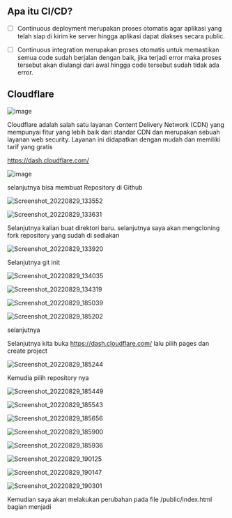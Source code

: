 ## Apa itu CI/CD?

- [ ] Continuous deployment merupakan proses otomatis agar aplikasi yang telah siap di kirim ke server hingga aplikasi dapat diakses secara public.

- [ ] Continuous integration merupakan proses otomatis untuk memastikan semua code sudah berjalan dengan baik, jika terjadi error maka proses tersebut akan diulangi dari awal hingga code tersebut sudah tidak ada error.

## Cloudflare
![image](https://user-images.githubusercontent.com/78194305/187137440-57e04478-d0f9-4e6e-a831-9fdecb7db713.png)

Cloudflare adalah salah satu layanan Content Delivery Network (CDN) yang mempunyai fitur yang lebih baik dari standar CDN dan merupakan sebuah layanan web security. Layanan ini didapatkan dengan mudah dan memiliki tarif yang gratis

https://dash.cloudflare.com/

![image](https://user-images.githubusercontent.com/78194305/187137811-0abc84fc-96a9-4d98-b6f0-fb2e6553b6cf.png)

selanjutnya bisa membuat Repository di Github

![Screenshot_20220829_133552](https://user-images.githubusercontent.com/78194305/187198161-206d5224-aeae-415c-a879-24d7999fc0bf.png)

![Screenshot_20220829_133631](https://user-images.githubusercontent.com/78194305/187198237-b10bd09a-f337-430b-90ca-af618e16f4d3.png)

Selanjutnya kalian buat direktori baru. selanjutnya saya akan mengcloning fork repository yang sudah di sediakan

![Screenshot_20220829_133920](https://user-images.githubusercontent.com/78194305/187198512-8338df6d-afc8-4285-8f3b-78d6994f0ca3.png)

Selanjutnya git init

![Screenshot_20220829_134035](https://user-images.githubusercontent.com/78194305/187198744-8c1f8f6f-39de-4da4-8e5f-899541bdcb68.png)

![Screenshot_20220829_134319](https://user-images.githubusercontent.com/78194305/187198791-f31fc6e4-8d29-44df-95f4-702f88d2eea7.png)

![Screenshot_20220829_185039](https://user-images.githubusercontent.com/78194305/187198868-f564a7e7-53fb-4dfc-992f-bf69b3b01827.png)

![Screenshot_20220829_185202](https://user-images.githubusercontent.com/78194305/187198911-cdee8206-27bb-4c0a-a8da-9a908c097834.png)

selanjutnya 

Selanjutnya kita buka https://dash.cloudflare.com/ lalu pilih pages dan create project

![Screenshot_20220829_185244](https://user-images.githubusercontent.com/78194305/187199112-97fd395c-2619-4413-8a32-3285401c5726.png)

Kemudia pilih repository nya

![Screenshot_20220829_185449](https://user-images.githubusercontent.com/78194305/187199163-2827d53c-58ce-4d77-bb9d-57e6adc98b12.png)

![Screenshot_20220829_185543](https://user-images.githubusercontent.com/78194305/187199300-634c4a8e-df04-4c82-b693-14b14359d0a5.png)

![Screenshot_20220829_185656](https://user-images.githubusercontent.com/78194305/187199358-1d068cbb-33ab-446e-bbdc-8235badc38b8.png)

![Screenshot_20220829_185900](https://user-images.githubusercontent.com/78194305/187199427-c8d2399b-b474-4c41-86a7-d16f677dce98.png)

![Screenshot_20220829_185936](https://user-images.githubusercontent.com/78194305/187199470-75db450f-84ba-4d65-9cac-b465118c342f.png)

![Screenshot_20220829_190125](https://user-images.githubusercontent.com/78194305/187199609-a112b2c7-905c-4e7e-aca3-d70caecd532d.png)

![Screenshot_20220829_190147](https://user-images.githubusercontent.com/78194305/187199632-9204a239-23f9-4ebd-a230-2defcf8b4418.png)

![Screenshot_20220829_190301](https://user-images.githubusercontent.com/78194305/187199664-1653b130-9ac8-4602-a2fb-300bedfae94e.png)

Kemudian saya akan melakukan perubahan pada file /public/index.html bagian <title>WaysHub</title> menjadi <title>WaysHub - Nama Anda</title>





